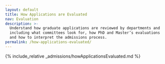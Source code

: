 ```yaml
---
layout: default
title: How Applications are Evaluated
nav: Evaluation
description: >-
  Understand how graduate applications are reviewed by departments and faculty,
  including what committees look for, how PhD and Master’s evaluations differ,
  and how to interpret the admissions process.
permalink: /how-applications-evaluated/
---
```


{% include_relative _admissions/howApplicationsEvaluated.md %}